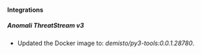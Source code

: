 #### Integrations
##### Anomali ThreatStream v3
- Updated the Docker image to: *demisto/py3-tools:0.0.1.28780*.

